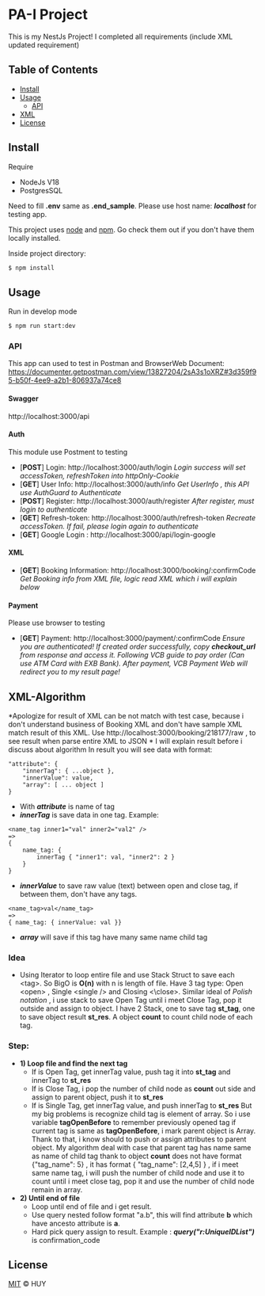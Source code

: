 
# PA-I Project

This is my NestJs Project!
I completed all requirements (include XML updated requirement)

## Table of Contents

- [Install](#install)
- [Usage](#usage)
	- [API](#api)
- [XML](#xml-algorithm)
- [License](#license)

## Install
Require
- NodeJs V18
- PostgresSQL

Need to fill **.env**  same as **.end_sample**.
Please use host name:  ***localhost*** for testing app.

This project uses [node](http://nodejs.org) and [npm](https://npmjs.com). Go check them out if you don't have them locally installed.

Inside project directory:
```sh
$ npm install
```

## Usage

Run in develop mode
```sh
$ npm run start:dev
```

### API
This app can used to test in Postman and BrowserWeb
Document: https://documenter.getpostman.com/view/13827204/2sA3s1oXRZ#3d359f95-b50f-4ee9-a2b1-806937a74ce8
#### Swagger
http://localhost:3000/api
#### Auth
This module use Postment to testing
- [**POST**] Login: http://localhost:3000/auth/login
*Login success will set accessToken, refreshToken into httpOnly-Cookie*
- [**GET**] User Info: http://localhost:3000/auth/info
*Get UserInfo , this API use AuthGuard to Authenticate*
- [**POST**] Register: http://localhost:3000/auth/register
*After register, must login to authenticate*
- [**GET**] Refresh-token: http://localhost:3000/auth/refresh-token
*Recreate accessToken. If fail, please login again to authenticate*
- [**GET**] Google Login : http://localhost:3000/api/login-google

#### XML
- [**GET**] Booking Information: http://localhost:3000/booking/:confirmCode
*Get Booking info from XML file, logic read XML which i will explain below*

#### Payment
Please use browser to testing
-  [**GET**] Payment: http://localhost:3000/payment/:confirmCode
			*Ensure you are authenticated! If created order successfully, copy **checkout_url** from response and access it. 
			Following VCB guide to pay order (Can use ATM Card with EXB Bank).
			After payment, VCB Payment Web will redirect you to my result page!*

## XML-Algorithm
*Apologize for result of XML can be not match with test case, because i don't understand business of Booking XML and don't have sample XML match result of this XML.
Use http://localhost:3000/booking/218177/raw , to see result when parse entire XML to JSON
*
I will explain result before i discuss about algorithm
In result you will see data with format: 
```
"attribute": {
	"innerTag": { ...object },
	"innerValue": value,
	"array": [ ... object ]
}
```
- With ***attribute*** is name of tag 
- ***innerTag*** is save data in one tag. Example: 
```
<name_tag inner1="val" inner2="val2" />
=>
{
	name_tag: {
		innerTag { "inner1": val, "inner2": 2 }
	}
}
```
- ***innerValue*** to save raw value (text) between open and close tag, if between them, don't have any tags.
```
<name_tag>val</name_tag>
=>
{ name_tag: { innerValue: val }}
```
- ***array*** will save if this tag have many same name child tag
### Idea
- Using Iterator to loop entire file and use Stack Struct to save each \<tag\>. 
So BigO is **O(n)** with n is length of file.
Have 3 tag type: Open \<open\> , Single \<single \/\> and Closing \<\close>. 
Similar ideal of _Polish notation_ , i use stack to save Open Tag until i meet Close Tag, pop it outside and assign to object.
I have 2 Stack, one to save tag **st_tag**, one to save object result **st_res**. A object **count** to count child node of each tag.
### Step:
- **1) Loop file and find the next tag**
	- If is Open Tag, get innerTag value, push tag it into **st_tag** and innerTag to **st_res**
	- If is Close Tag, i pop the number of child node as **count** out side  and assign to parent object, push it to **st_res** 
	- If is Single Tag, get innerTag value, and push innerTag to **st_res**
	But my big problems is recognize child tag is element of array. So i use variable **tagOpenBefore** to remember previously opened tag if current tag is same as **tagOpenBefore**, i mark parent object is Array. Thank to that, i know should to push or assign attributes to parent object.
	My algorithm deal with case that parent tag has name same as name of child tag thank to object **count** does not have format {"tag_name": 5} , it has format { "tag_name": [2,4,5] } , if i meet same name tag, i will push the number of child node and use it to count until i meet close tag, pop it and use the number of child node remain in array.
- **2) Until end of file**
	- Loop until end of file and i get result.
	- Use query nested follow format "a.b", this will find attribute **b** which have ancesto attribute is **a**.
	- Hard pick query assign to result. Example : ***query("r:UniqueIDList")*** is confirmation_code

## License

[MIT](LICENSE) © HUY